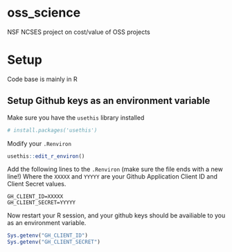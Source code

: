 # oss_science
NSF NCSES project on cost/value of OSS projects

# Setup

Code base is mainly in R

## Setup Github keys as an environment variable

Make sure you have the `usethis` library installed

```r
# install.packages('usethis')
```

Modify your `.Renviron`

```r
usethis::edit_r_environ()
```

Add the following lines to the `.Renviron` (make sure the file ends with a new line!)
Where the `XXXXX` and `YYYYY` are your Github Application Client ID and Client Secret values.

```
GH_CLIENT_ID=XXXXX
GH_CLIENT_SECRET=YYYYY
```

Now restart your R session, and your github keys should be availiable to you as an environment variable.

```r
Sys.getenv("GH_CLIENT_ID")
Sys.getenv("GH_CLIENT_SECRET")
```
